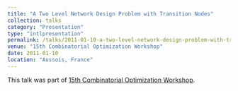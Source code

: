 ```yaml
---
title: "A Two Level Network Design Problem with Transition Nodes"
collection: talks
category: "Presentation"
type: "intlpresentation"
permalink: /talks/2011-01-10-a-two-level-network-design-problem-with-transition-nodes
venue: "15th Combinatorial Optimization Workshop"
date: 2011-01-10
location: "Aussois, France"
---
```


This talk was part of [15th Combinatorial Optimization Workshop](http://www.iasi.cnr.it/aussois/web/home).